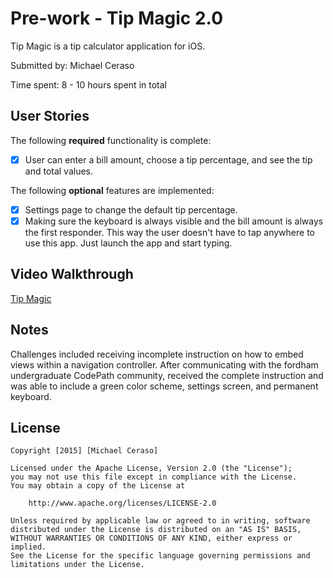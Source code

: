 # Pre-work - Tip Magic 2.0

Tip Magic is a tip calculator application for iOS.

Submitted by: Michael Ceraso

Time spent: 8 - 10 hours spent in total

## User Stories

The following **required** functionality is complete:
* [x] User can enter a bill amount, choose a tip percentage, and see the tip and total values.

The following **optional** features are implemented:
* [x] Settings page to change the default tip percentage.
* [x] Making sure the keyboard is always visible and the bill amount is always the first responder. This way the user doesn't have to tap anywhere to use this app. Just launch the app and start typing.

## Video Walkthrough 

[Tip Magic](http://i.imgur.com/v9IrinV.gifv)

## Notes
Challenges included receiving incomplete instruction on how to embed views within a navigation controller. After communicating with the
fordham undergraduate CodePath community, received the complete instruction and was able to include a green color scheme, settings screen,
and permanent keyboard.

## License

    Copyright [2015] [Michael Ceraso]

    Licensed under the Apache License, Version 2.0 (the "License");
    you may not use this file except in compliance with the License.
    You may obtain a copy of the License at

        http://www.apache.org/licenses/LICENSE-2.0

    Unless required by applicable law or agreed to in writing, software
    distributed under the License is distributed on an "AS IS" BASIS,
    WITHOUT WARRANTIES OR CONDITIONS OF ANY KIND, either express or implied.
    See the License for the specific language governing permissions and
    limitations under the License.
